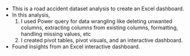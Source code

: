 * This is a road accident dataset analysis to create an Excel dashboard.
* In this analysis,
     1. I used Power query for data wrangling like deleting unwanted columns, extracting columns from existing columns, formatting, handling missing values, etc
     2. I created pivot tables, pivot visuals, and an interactive dashboard.
* Found insights from an Excel interactive dashboard.
   
